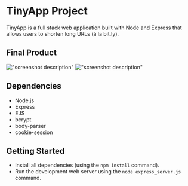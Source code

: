 # TinyApp Project

TinyApp is a full stack web application built with Node and Express that allows users to shorten long URLs (à la bit.ly).

## Final Product


!["screenshot description"](#/Users/odeliafinkelstein/lighthouse/w3/tinyApp/screenshots/urls_edit.png)
!["screenshot description"](#/Users/odeliafinkelstein/lighthouse/w3/tinyApp/screenshots/urls_login.png)


## Dependencies

- Node.js
- Express
- EJS
- bcrypt
- body-parser
- cookie-session

## Getting Started

- Install all dependencies (using the `npm install` command).
- Run the development web server using the `node express_server.js` command.
